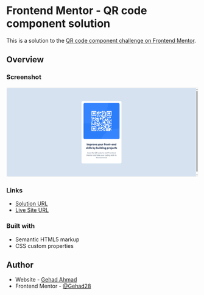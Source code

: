 # Frontend Mentor - QR code component solution

This is a solution to the [QR code component challenge on Frontend Mentor](https://www.frontendmentor.io/challenges/qr-code-component-iux_sIO_H). 


## Overview

### Screenshot

![](./preview.png)

### Links

- [Solution URL](https://github.com/Gehad28/Gehad28.github.io)
- [Live Site URL](https://gehad28.github.io)

### Built with

- Semantic HTML5 markup
- CSS custom properties

## Author

- Website - [Gehad Ahmad](https://github.com/Gehad28)
- Frontend Mentor - [@Gehad28](https://www.frontendmentor.io/profile/Gehad28)
